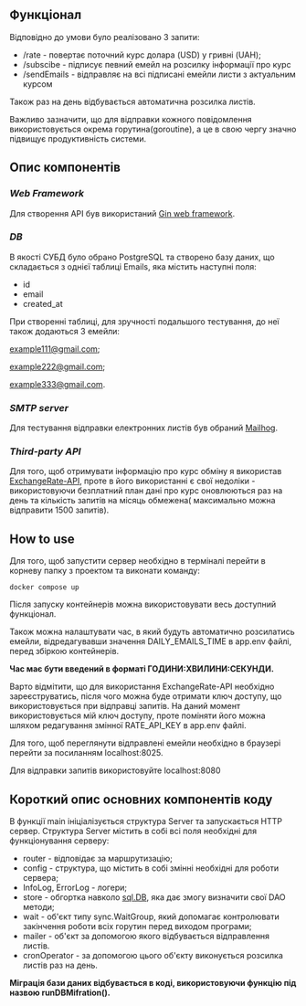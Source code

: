## Функціонал
Відповідно до умови було реалізовано 3 запити:
- /rate - повертає поточний курс долара (USD) у гривні (UAH);
- /subscibe - підписує певний емейл на розсилку інформації про курс
- /sendEmails - відправляє на всі підписані емейли листи з актуальним курсом

Також раз на день відбувається автоматична розсилка листів.

Важливо зазначити, що для відправки кожного повідомлення використовується окрема горутина(goroutine), а це в свою чергу значно підвищує продуктивність системи.

## Опис компонентів




### ***Web Framework***
Для створення API був використаний [Gin web framework](https://github.com/gin-gonic/gin).



### ***DB***
В якості СУБД було обрано PostgreSQL та створено базу даних, що складається з однієї таблиці Emails, яка містить наступні поля:
- id
- email
- created_at

При створенні таблиці, для зручності подальшого тестування, до неї також додаються 3 емейли:

example111@gmail.com; 

example222@gmail.com; 

example333@gmail.com.





### ***SMTP server***
Для тестування відправки електронних листів був обраний [Mailhog](https://mailtrap.io/blog/mailhog-explained/).




### ***Third-party API***
Для того, щоб отримувати інформацію про курс обміну я використав [ExchangeRate-API](https://www.exchangerate-api.com/), проте в його використанні є свої недоліки - використовуючи безплатний план дані про курс оновлюються раз на день та кількість запитів на місяць обмежена( максимально можна відправити 1500 запитів).





## How to use
Для того, щоб запустити сервер необхідно в терміналі перейти в корневу папку з проектом та виконати команду:
```
docker compose up
```
Після запуску контейнерів можна використовувати весь доступний функціонал.

Також можна налаштувати час, в який будуть автоматично розсилатись емейли, відредагувавши значення DAILY_EMAILS_TIME в app.env файлі, перед збіркою контейнерів. 

**Час має бути введений в форматі ГОДИНИ:ХВИЛИНИ:СЕКУНДИ.**

Варто відмітити, що для використання ExchangeRate-API необхідно зареєструватись, після чого можна буде отримати ключ доступу, що використовується при відправці запитів. На даний момент використовується мій ключ доступу, проте поміняти його можна шляхом редагування змінної RATE_API_KEY в app.env файлі.


Для того, щоб переглянути відправлені емейли необхідно в браузері перейти за посиланням localhost:8025.

Для відправки запитів використовуйте localhost:8080


## Короткий опис основних компонентів коду
В функції main ініціалізується структура Server та запускається HTTP сервер. Структура Server містить в собі всі поля необхідні для функціонування серверу:
- router - відповідає за маршрутизацію;
- config - структура, що містить в собі змінні необхідні для роботи сервера;
- InfoLog, ErrorLog - логери;
- store - обгортка навколо [sql.DB](https://pkg.go.dev/database/sql#DB), яка дає змогу визначити свої DAO методи;
- wait - об'єкт типу sync.WaitGroup, який допомагає контролювати закінчення роботи всіх горутин перед виходом програми;
- mailer - об'єкт за допомогою якого відбувається відправлення листів.
- cronOperator - за допомогою цього об'єкту виконується розсилка листів раз на день.

**Міграція бази даних відбувається в коді, використовуючи функцію під назвою runDBMifration().**

